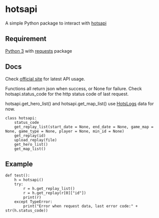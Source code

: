 # hotsapi
A simple Python package to interact with [hotsapi](http://hotsapi.net)

## Requirement
[Python 3](https://www.python.org/downloads/) with [requests](http://docs.python-requests.org/en/master/user/install/) package

## Docs
Check [official site](http://hotsapi.net/docs) for latest API usage.

Functions all return json when success, or None for failure. Check hotsapi.status_code for the http status code of last request.

hotsapi.get_hero_list() and hotsapi.get_map_list() use [HotsLogs](https://www.hotslogs.com/info/api) data for now.

    class hotsapi:
        status_code
        get_replay_list(start_date = None, end_date = None, game_map = None, game_type = None, player = None, min_id = None)
        get_replay(id)
        upload_replay(file)
        get_hero_list()
        get_map_list()

## Example
    def test():
        h = hotsapi()
        try:
            r = h.get_replay_list()
            r = h.get_replay(r[0]["id"])
            print(r)
        except TypeError:
            print("Error when request data, last error code:" + str(h.status_code))
